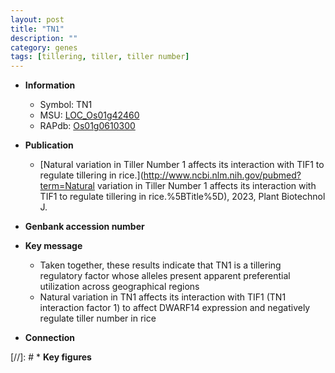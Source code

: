 ```yaml
---
layout: post
title: "TN1"
description: ""
category: genes
tags: [tillering, tiller, tiller number]
---
```


* **Information**  
    + Symbol: TN1  
    + MSU: [LOC_Os01g42460](http://rice.uga.edu/cgi-bin/ORF_infopage.cgi?orf=LOC_Os01g42460)  
    + RAPdb: [Os01g0610300](https://rapdb.dna.affrc.go.jp/locus/?name=Os01g0610300)  

* **Publication**  
    + [Natural variation in Tiller Number 1 affects its interaction with TIF1 to regulate tillering in rice.](http://www.ncbi.nlm.nih.gov/pubmed?term=Natural variation in Tiller Number 1 affects its interaction with TIF1 to regulate tillering in rice.%5BTitle%5D), 2023, Plant Biotechnol J.

* **Genbank accession number**  

* **Key message**  
    + Taken together, these results indicate that TN1 is a tillering regulatory factor whose alleles present apparent preferential utilization across geographical regions
    + Natural variation in TN1 affects its interaction with TIF1 (TN1 interaction factor 1) to affect DWARF14 expression and negatively regulate tiller number in rice

* **Connection**  

[//]: # * **Key figures**  


